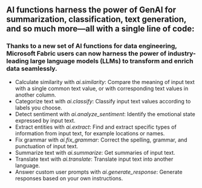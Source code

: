 ## AI functions harness the power of GenAI for summarization, classification, text generation, and so much more—all with a single line of code:

### Thanks to a new set of AI functions for data engineering, Microsoft Fabric users can now harness the power of industry-leading large language models (LLMs) to transform and enrich data seamlessly.

- Calculate similarity with *ai.similarity*: Compare the meaning of input text with a single common text value, or with corresponding text values in another column.
- Categorize text with *ai.classify*: Classify input text values according to labels you choose.
- Detect sentiment with *ai.analyze_sentiment*: Identify the emotional state expressed by input text.
- Extract entities with *ai.extract*: Find and extract specific types of information from input text, for example locations or names.
- Fix grammar with *ai.fix_grammar*: Correct the spelling, grammar, and punctuation of input text.
- Summarize text with *ai.summarize*: Get summaries of input text.
- Translate text with *ai.translate*: Translate input text into another language.
- Answer custom user prompts with *ai.generate_response*: Generate responses based on your own instructions.
